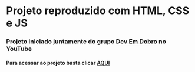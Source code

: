 # Projeto reproduzido com HTML, CSS e JS
### Projeto iniciado juntamente do grupo <a href="https://www.youtube.com/c/DevemDobro">Dev Em Dobro</a> no YouTube
#### Para acessar ao projeto basta clicar <a href="https://douglasfernandesdev.github.io/KOF_chooseOne/">AQUI</a>
